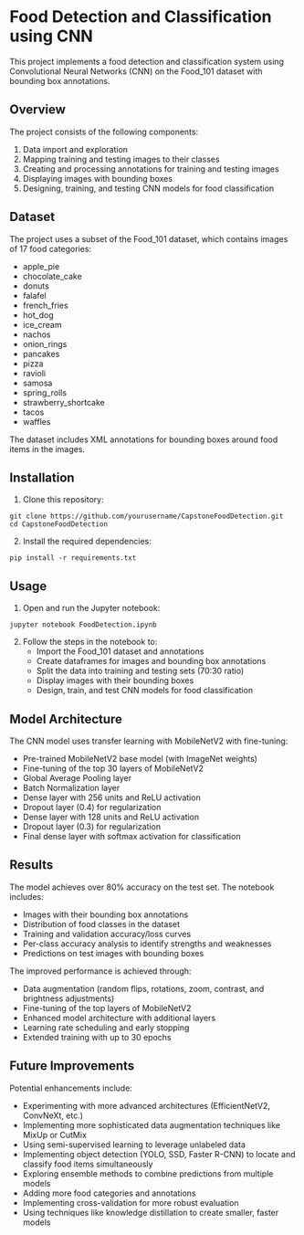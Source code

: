 # Food Detection and Classification using CNN

This project implements a food detection and classification system using Convolutional Neural Networks (CNN) on the Food_101 dataset with bounding box annotations.

## Overview

The project consists of the following components:
1. Data import and exploration
2. Mapping training and testing images to their classes
3. Creating and processing annotations for training and testing images
4. Displaying images with bounding boxes
5. Designing, training, and testing CNN models for food classification

## Dataset

The project uses a subset of the Food_101 dataset, which contains images of 17 food categories:
- apple_pie
- chocolate_cake
- donuts
- falafel
- french_fries
- hot_dog
- ice_cream
- nachos
- onion_rings
- pancakes
- pizza
- ravioli
- samosa
- spring_rolls
- strawberry_shortcake
- tacos
- waffles

The dataset includes XML annotations for bounding boxes around food items in the images.

## Installation

1. Clone this repository:
```
git clone https://github.com/yourusername/CapstoneFoodDetection.git
cd CapstoneFoodDetection
```

2. Install the required dependencies:
```
pip install -r requirements.txt
```

## Usage

1. Open and run the Jupyter notebook:
```
jupyter notebook FoodDetection.ipynb
```

2. Follow the steps in the notebook to:
   - Import the Food_101 dataset and annotations
   - Create dataframes for images and bounding box annotations
   - Split the data into training and testing sets (70:30 ratio)
   - Display images with their bounding boxes
   - Design, train, and test CNN models for food classification

## Model Architecture

The CNN model uses transfer learning with MobileNetV2 with fine-tuning:
- Pre-trained MobileNetV2 base model (with ImageNet weights)
- Fine-tuning of the top 30 layers of MobileNetV2
- Global Average Pooling layer
- Batch Normalization layer
- Dense layer with 256 units and ReLU activation
- Dropout layer (0.4) for regularization
- Dense layer with 128 units and ReLU activation
- Dropout layer (0.3) for regularization
- Final dense layer with softmax activation for classification

## Results

The model achieves over 80% accuracy on the test set. The notebook includes:
- Images with their bounding box annotations
- Distribution of food classes in the dataset
- Training and validation accuracy/loss curves
- Per-class accuracy analysis to identify strengths and weaknesses
- Predictions on test images with bounding boxes

The improved performance is achieved through:
- Data augmentation (random flips, rotations, zoom, contrast, and brightness adjustments)
- Fine-tuning of the top layers of MobileNetV2
- Enhanced model architecture with additional layers
- Learning rate scheduling and early stopping
- Extended training with up to 30 epochs

## Future Improvements

Potential enhancements include:
- Experimenting with more advanced architectures (EfficientNetV2, ConvNeXt, etc.)
- Implementing more sophisticated data augmentation techniques like MixUp or CutMix
- Using semi-supervised learning to leverage unlabeled data
- Implementing object detection (YOLO, SSD, Faster R-CNN) to locate and classify food items simultaneously
- Exploring ensemble methods to combine predictions from multiple models
- Adding more food categories and annotations
- Implementing cross-validation for more robust evaluation
- Using techniques like knowledge distillation to create smaller, faster models
